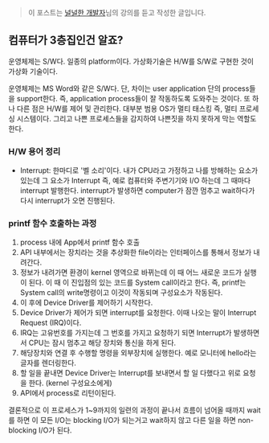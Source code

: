 > 이 포스트는 [널널한 개발자](https://www.inflearn.com/course/%EA%B3%B0%EC%B1%85-%EC%89%BD%EA%B2%8C-%EB%B0%B0%EC%9A%B0%EB%8A%94-%EC%9A%B4%EC%98%81%EC%B2%B4%EC%A0%9C/dashboard)님의 강의를 듣고 작성한 글입니다.

## 컴퓨터가 3층집인건 알죠?

운영체제는 S/W다. 일종의 platform이다. 가상화기술은 H/W를 S/W로 구현한 것이 가상화 기술이다.

운영체제는 MS Word와 같은 S/W다. 단, 차이는 user application 단의 process들을 support한다. 즉, application process들이 잘 작동하도록 도와주는 것이다. 또 하나 다른 점은 H/W를 제어 및 관리한다. 대부분 범용 OS가 멀티 태스킹 즉, 멀티 프로세싱 시스템이다. 그리고 나쁜 프로세스들을 감지하여 나쁜짓을 하지 못하게 막는 역할도 한다.

### H/W 용어 정리

- Interrupt: 한마디로 '벨 소리'이다. 내가 CPU라고 가정하고 나를 방해하는 요소가 있는데 그 요소가 Interrupt 즉, 예로 컴퓨터와 주변기기와 I/O 하는데 그 때마다 interrupt 발행한다. interrupt가 발생하면 computer가 잠깐 멈추고 wait하다가 다시 interrupt가 오면 진행된다.

### printf 함수 호출하는 과정

1. process 내에 App에서 printf 함수 호출
2. API 내부에서는 장치라는 것을 추상화한 file이라는 인터페이스를 통해서 정보가 내려간다.
3. 정보가 내려가면 환경이 kernel 영역으로 바뀌는데 이 때 어느 새로운 코드가 실행이 된다. 이 때 이 진입점의 있는 코드를 System call이라고 한다. 즉, printf는 System call의 write명령이고 이것이 작동되며 구성요소가 작동된다.
4. 이 후에 Device Driver를 제어하기 시작한다.
5. Device Driver가 제어가 되면 interrupt를 요청한다. 이때 나오는 말이 Interrupt Request (IRQ)이다.
6. IRQ는 고유번호를 가지는데 그 번호를 가지고 요청하기 되면 Interrupt가 발생하면서 CPU는 잠시 멈추고 해당 장치와 통신을 하게 된다.
7. 해당장치와 연결 후 수행할 명령을 외부장치에 실행한다. 예로 모니터에 hello라는 글자를 렌더링한다.
8. 할 일을 끝내면 Device Driver는 Interrupt를 보내면서 할 일 다했다고 위로 요청을 한다. (kernel 구성요소에게)
9. API에서 process로 리턴이된다.

결론적으로 이 프로세스가 1~9까지의 일련의 과정이 끝나서 흐름이 넘어올 때까지 wait를 하면 이 모든 I/O는 blocking I/O가 되는거고 wait하지 않고 다른 일을 하면 non-blocking I/O가 된다.
